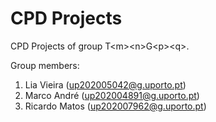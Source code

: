 # CPD Projects

CPD Projects of group T&lt;m&gt;&lt;n&gt;G&lt;p&gt;&lt;q&gt;.

Group members:

1. Lia Vieira (up202005042@g.uporto.pt)
2. Marco André (up202004891@g.uporto.pt)
3. Ricardo Matos (up202007962@g.uporto.pt)
